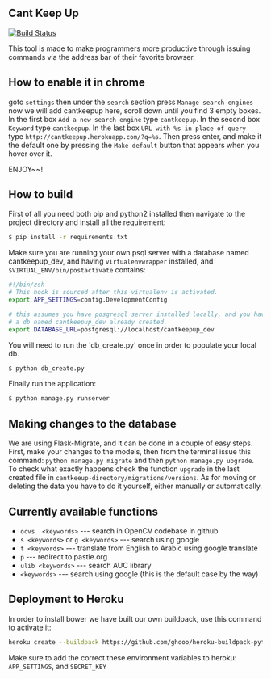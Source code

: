 ## Cant Keep Up

[![Build Status](https://travis-ci.org/omarayad1/cantkeepup.svg)](https://travis-ci.org/omarayad1/cantkeepup)

This tool is made to make programmers more productive through issuing commands
via the address bar of their favorite browser.

## How to enable it in chrome
goto `settings` then under the `search` section press `Manage search engines`
now we will add cantkeepup here, scroll down until you find 3 empty boxes. In
the first box `Add a new search engine` type `cantkeepup`. In the second box
`Keyword` type `cantkeepup`. In the last box `URL with %s in place of query` 
type `http://cantkeepup.herokuapp.com/?q=%s`. Then press enter, and make it 
the default one by pressing the `Make default` button that appears when you 
hover over it.

ENJOY~~!

## How to build
First of all you need both pip and python2 installed then navigate to the 
project directory and install all the requirement:
```sh
$ pip install -r requirements.txt
```

Make sure you are running your own psql server with a database named 
cantkeepup_dev, and having `virtualenvwrapper` installed, and 
`$VIRTUAL_ENV/bin/postactivate` contains:
```sh
#!/bin/zsh
# This hook is sourced after this virtualenv is activated.
export APP_SETTINGS=config.DevelopmentConfig

# this assumes you have posgresql server installed locally, and you have
# a db named cantkeepup_dev already created.
export DATABASE_URL=postgresql://localhost/cantkeepup_dev
```

You will need to run the 'db_create.py' once in order to populate your local db.
```sh
$ python db_create.py
````

Finally run the application:
```sh
$ python manage.py runserver
```


## Making changes to the database
We are using Flask-Migrate, and it can be done in a couple of easy steps. First,
make your changes to the models, then from the terminal issue this command:
`python manage.py migrate` and then `python manage.py upgrade`. To check what 
exactly happens check the function `upgrade` in the last created file in 
`cantkeeup-directory/migrations/versions`. As for moving or deleting the data
you have to do it yourself, either manually or automatically.

## Currently available functions
* `ocvs  <keywords>` --- search in OpenCV codebase in github
* `s <keywords>` or `g <keywords>` --- search using google
* `t <keywords>` --- translate from English to Arabic using google translate
* `p` --- redirect to pastie.org
* `ulib <keywords>` --- search AUC library
* `<keywords>` --- search using google (this is the default case by the way)

## Deployment to Heroku
In order to install bower we have built our own buildpack, use this command
to activate it:
```sh
heroku create --buildpack https://github.com/ghooo/heroku-buildpack-python-with-bower.git
```

Make sure to add the correct these environment variables to heroku:
`APP_SETTINGS`, and `SECRET_KEY`